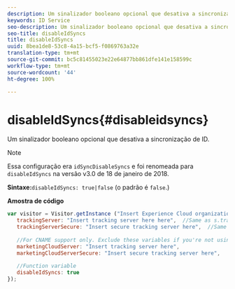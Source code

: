 ```yaml
---
description: Um sinalizador booleano opcional que desativa a sincronização de ID.
keywords: ID Service
seo-description: Um sinalizador booleano opcional que desativa a sincronização de ID.
seo-title: disableIdSyncs
title: disableIdSyncs
uuid: 8bea1de8-53c8-4a15-bcf5-f0869763a32e
translation-type: tm+mt
source-git-commit: bc5c81455023e22e64877bb861dfe141e158599c
workflow-type: tm+mt
source-wordcount: '44'
ht-degree: 100%

---
```



# disableIdSyncs{#disableidsyncs}

Um sinalizador booleano opcional que desativa a sincronização de ID.

>[!NOTE]
>
>Essa configuração era `idSyncDisableSyncs` e foi renomeada para `disableIdSyncs` na versão v3.0 de 18 de janeiro de 2018.

**Sintaxe:**`disableIdSyncs: true|false` (o padrão é `false`.)

**Amostra de código**

```js
var visitor = Visitor.getInstance ("Insert Experience Cloud organization ID here",{ 
   trackingServer: "Insert tracking server here here",  //Same as s.trackingServer 
   trackingServerSecure: "Insert secure tracking server here",  //Same as s.trackingServerSecure 
 
   //For CNAME support only. Exclude these variables if you're not using CNAME 
   marketingCloudServer: "Insert tracking server here", 
   marketingCloudServerSecure: "Insert secure tracking server here", 
 
   //Function variable 
   disableIdSyncs: true 
});
```

